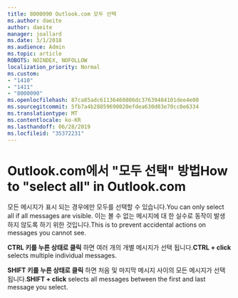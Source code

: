 ```yaml
---
title: 8000090 Outlook.com 모두 선택
ms.author: daeite
author: daeite
manager: joallard
ms.date: 3/1/2018
ms.audience: Admin
ms.topic: article
ROBOTS: NOINDEX, NOFOLLOW
localization_priority: Normal
ms.custom:
- "1410"
- "1411"
- "8000090"
ms.openlocfilehash: 87ca85adc61136460806dc37639484101dee4e00
ms.sourcegitcommit: 5fb7a4b28859690020efdea630d03e70cc0e6334
ms.translationtype: MT
ms.contentlocale: ko-KR
ms.lasthandoff: 06/28/2019
ms.locfileid: "35372231"
---
```

# <a name="how-to-select-all-in-outlookcom"></a><span data-ttu-id="9662c-102">Outlook.com에서 "모두 선택" 방법</span><span class="sxs-lookup"><span data-stu-id="9662c-102">How to "select all" in Outlook.com</span></span>

<span data-ttu-id="9662c-103">모든 메시지가 표시 되는 경우에만 모두를 선택할 수 있습니다.</span><span class="sxs-lookup"><span data-stu-id="9662c-103">You can only select all if all messages are visible.</span></span> <span data-ttu-id="9662c-104">이는 볼 수 없는 메시지에 대 한 실수로 동작이 발생 하지 않도록 하기 위한 것입니다.</span><span class="sxs-lookup"><span data-stu-id="9662c-104">This is to prevent accidental actions on messages you cannot see.</span></span>

<span data-ttu-id="9662c-105">**CTRL 키를 누른 상태로 클릭** 하면 여러 개의 개별 메시지가 선택 됩니다.</span><span class="sxs-lookup"><span data-stu-id="9662c-105">**CTRL + click** selects multiple individual messages.</span></span>

<span data-ttu-id="9662c-106">**SHIFT 키를 누른 상태로 클릭** 하면 처음 및 마지막 메시지 사이의 모든 메시지가 선택 됩니다.</span><span class="sxs-lookup"><span data-stu-id="9662c-106">**SHIFT + click** selects all messages between the first and last message you select.</span></span>